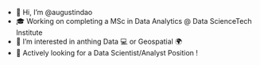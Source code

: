 - 👋 Hi, I’m @augustindao
- 🎓 Working on completing a MSc in Data Analytics @ Data ScienceTech Institute
- 👀 I’m interested in anthing Data :computer: or  Geospatial :earth_africa:
- :briefcase: Actively looking for a Data Scientist/Analyst Position !  

<!---
augustindao/augustindao is a ✨ special ✨ repository because its `README.md` (this file) appears on your GitHub profile.
You can click the Preview link to take a look at your changes.
--->
